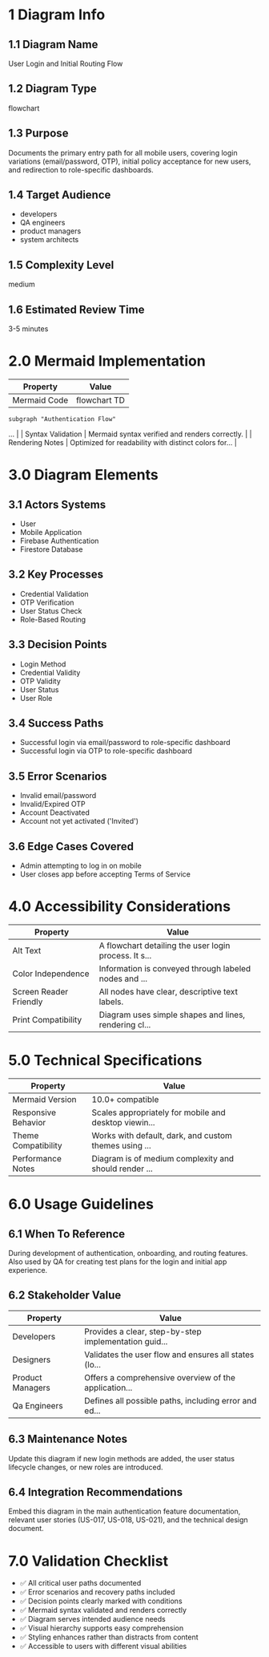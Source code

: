 # 1 Diagram Info

## 1.1 Diagram Name

User Login and Initial Routing Flow

## 1.2 Diagram Type

flowchart

## 1.3 Purpose

Documents the primary entry path for all mobile users, covering login variations (email/password, OTP), initial policy acceptance for new users, and redirection to role-specific dashboards.

## 1.4 Target Audience

- developers
- QA engineers
- product managers
- system architects

## 1.5 Complexity Level

medium

## 1.6 Estimated Review Time

3-5 minutes

# 2.0 Mermaid Implementation

| Property | Value |
|----------|-------|
| Mermaid Code | flowchart TD
    subgraph "Authentication Flow"
  ... |
| Syntax Validation | Mermaid syntax verified and renders correctly. |
| Rendering Notes | Optimized for readability with distinct colors for... |

# 3.0 Diagram Elements

## 3.1 Actors Systems

- User
- Mobile Application
- Firebase Authentication
- Firestore Database

## 3.2 Key Processes

- Credential Validation
- OTP Verification
- User Status Check
- Role-Based Routing

## 3.3 Decision Points

- Login Method
- Credential Validity
- OTP Validity
- User Status
- User Role

## 3.4 Success Paths

- Successful login via email/password to role-specific dashboard
- Successful login via OTP to role-specific dashboard

## 3.5 Error Scenarios

- Invalid email/password
- Invalid/Expired OTP
- Account Deactivated
- Account not yet activated ('Invited')

## 3.6 Edge Cases Covered

- Admin attempting to log in on mobile
- User closes app before accepting Terms of Service

# 4.0 Accessibility Considerations

| Property | Value |
|----------|-------|
| Alt Text | A flowchart detailing the user login process. It s... |
| Color Independence | Information is conveyed through labeled nodes and ... |
| Screen Reader Friendly | All nodes have clear, descriptive text labels. |
| Print Compatibility | Diagram uses simple shapes and lines, rendering cl... |

# 5.0 Technical Specifications

| Property | Value |
|----------|-------|
| Mermaid Version | 10.0+ compatible |
| Responsive Behavior | Scales appropriately for mobile and desktop viewin... |
| Theme Compatibility | Works with default, dark, and custom themes using ... |
| Performance Notes | Diagram is of medium complexity and should render ... |

# 6.0 Usage Guidelines

## 6.1 When To Reference

During development of authentication, onboarding, and routing features. Also used by QA for creating test plans for the login and initial app experience.

## 6.2 Stakeholder Value

| Property | Value |
|----------|-------|
| Developers | Provides a clear, step-by-step implementation guid... |
| Designers | Validates the user flow and ensures all states (lo... |
| Product Managers | Offers a comprehensive overview of the application... |
| Qa Engineers | Defines all possible paths, including error and ed... |

## 6.3 Maintenance Notes

Update this diagram if new login methods are added, the user status lifecycle changes, or new roles are introduced.

## 6.4 Integration Recommendations

Embed this diagram in the main authentication feature documentation, relevant user stories (US-017, US-018, US-021), and the technical design document.

# 7.0 Validation Checklist

- ✅ All critical user paths documented
- ✅ Error scenarios and recovery paths included
- ✅ Decision points clearly marked with conditions
- ✅ Mermaid syntax validated and renders correctly
- ✅ Diagram serves intended audience needs
- ✅ Visual hierarchy supports easy comprehension
- ✅ Styling enhances rather than distracts from content
- ✅ Accessible to users with different visual abilities

